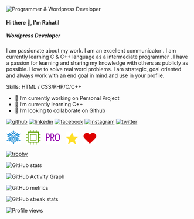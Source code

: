 ![Programmer & Wordpress Developer](https://i.postimg.cc/MpMScmpK/20220908-205519.jpg)

#### Hi there 👋, I'm Rahatil
##### Wordpress Developer


I am passionate about my work. I am an excellent communicator .  I am currently learning C & C++ language as a intermediate programmer . I have a passion for learning and sharing my knowledge with others as publicly as possible. I love to solve real word  problems. I am strategic, goal oriented and always work with an end goal in mind.and use in your profile.

Skills:  HTML / CSS/PHP/C/C++

- 🔭 I’m currently working on Personal Project 
- 🌱 I’m currently learning C++ 
- 👯 I’m looking to collaborate on Github 


[<img src='https://cdn.jsdelivr.net/npm/simple-icons@3.0.1/icons/github.svg' alt='github' height='40'>](https://github.com/Ra-Ha-Til)  [<img src='https://cdn.jsdelivr.net/npm/simple-icons@3.0.1/icons/linkedin.svg' alt='linkedin' height='40'>](https://www.linkedin.com/in/Ra-Ha-Til/)  [<img src='https://cdn.jsdelivr.net/npm/simple-icons@3.0.1/icons/facebook.svg' alt='facebook' height='40'>](https://www.facebook.com/Ra-Ha-Til)  [<img src='https://cdn.jsdelivr.net/npm/simple-icons@3.0.1/icons/instagram.svg' alt='instagram' height='40'>](https://www.instagram.com/Ra-Ha-Til/)  [<img src='https://cdn.jsdelivr.net/npm/simple-icons@3.0.1/icons/twitter.svg' alt='twitter' height='40'>](https://twitter.com/Ra-Ha-Til)  

<a href='https://archiveprogram.github.com/'><img src='https://raw.githubusercontent.com/acervenky/animated-github-badges/master/assets/acbadge.gif' width='40' height='40'></a> <a href='https://docs.github.com/en/developers'><img src='https://raw.githubusercontent.com/acervenky/animated-github-badges/master/assets/devbadge.gif' width='40' height='40'></a> <a href='https://github.com/pricing'><img src='https://raw.githubusercontent.com/acervenky/animated-github-badges/master/assets/pro.gif' width='40' height='40'></a> <a href='https://stars.github.com/'><img src='https://raw.githubusercontent.com/acervenky/animated-github-badges/master/assets/starbadge.gif' width='35' height='35'></a> <a href='https://docs.github.com/en/github/supporting-the-open-source-community-with-github-sponsors'><img src='https://raw.githubusercontent.com/acervenky/animated-github-badges/master/assets/sponsorbadge.gif' width='35' height='35'></a> 

[![trophy](https://github-profile-trophy.vercel.app/?username=Ra-Ha-Til)](https://github.com/ryo-ma/github-profile-trophy)

![GitHub stats](https://github-readme-stats.vercel.app/api?username=Ra-Ha-Til&show_icons=true&count_private=true)  

![GitHub Activity Graph](https://activity-graph.herokuapp.com/graph?username=Ra-Ha-Til)  

![GitHub metrics](https://metrics.lecoq.io/Ra-Ha-Til)  

![GitHub streak stats](https://github-readme-streak-stats.herokuapp.com/?user=Ra-Ha-Til)  

![Profile views](https://gpvc.arturio.dev/Ra-Ha-Til)  
